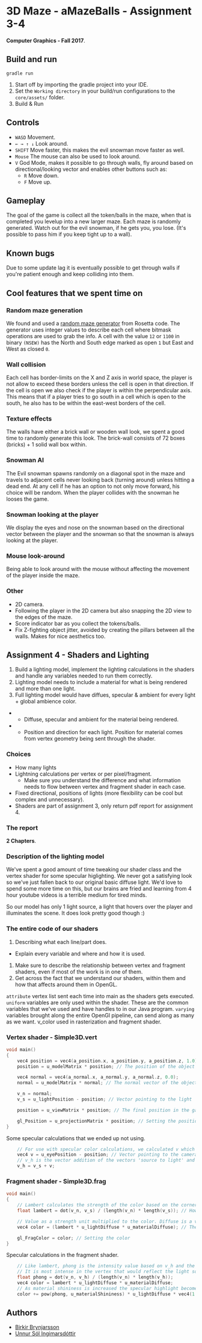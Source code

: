 # 3D Maze - aMazeBalls - Assignment 3-4

**Computer Graphics - Fall 2017**.

## Build and run

`gradle run`

1. Start off by importing the gradle project into your IDE.
1. Set the `Working directory` in your build/run configurations to the `core/assets/` folder.
1. Build & Run

## Controls

- `WASD` Movement.
- `← → ↑ ↓` Look around.
- `SHIFT` Move faster, this makes the evil snowman move faster as well.
- `Mouse` The mouse can also be used to look around.
- `V` God Mode, makes it possible to go through walls, fly around based on directional/looking vector and enables other buttons such as:
  - `R` Move down.
  - `F` Move up.

## Gameplay

The goal of the game is collect all the token/balls in the maze, when that is completed you levelup into a new larger maze.
Each maze is randomly generated.
Watch out for the evil snowman, if he gets you, you lose. (It's possible to pass him if you keep tight up to a wall).

## Known bugs

Due to some update lag it is eventually possible to get through walls if you're patient enough and keep colliding into them.

## Cool features that we spent time on

### Random maze generation

We found and used a [random maze generator](https://rosettacode.org/wiki/Maze_generation#Java) from Rosetta code. The generator uses integer values to describe each cell where bitmask operations are used to grab the info. A cell with the value `12` or `1100` in binary `(NSEW)` has the North and South edge marked as open `1` but East and West as closed `0`.

### Wall collision

Each cell has border-limits on the X and Z axis in world space, the player is not allow to exceed these borders unless the cell is open in that direction. If the cell is open we also check if the player is within the perpendicular axis. This means that if a player tries to go south in a cell which is open to the south, he also has to be within the east-west borders of the cell.

### Texture effects

The walls have either a brick wall or wooden wall look, we spent a good time to randomly generate this look. The brick-wall consists of 72 boxes (bricks) + 1 solid wall box within.

### Snowman AI

The Evil snowman spawns randomly on a diagonal spot in the maze and travels to adjacent cells never looking back (turning around) unless hitting a dead end. At any cell if he has an option to not only move forward, his choice will be random.
When the player collides with the snowman he looses the game.

### Snowman looking at the player

We display the eyes and nose on the snowman based on the directional vector between the player and the snowman so that the snowman is always looking at the player.

### Mouse look-around

Being able to look around with the mouse without affecting the movement of the player inside the maze.

### Other

- 2D camera.
- Following the player in the 2D camera but also snapping the 2D view to the edges of the maze.
- Score indicator bar as you collect the tokens/balls.
- Fix Z-fighting object jitter, avoided by creating the pillars between all the walls. Makes for nice aesthetics too.

## Assignment 4 - Shaders and Lighting

1. Build a lighting model, implement the lighting calculations in the shaders and handle any variables needed to run them correctly.
1. Lighting model needs to include a material for what is being rendered and more than one light.
1. Full lighting model would have diffues, specular & ambient for every light + global ambience color.
  - + Diffuse, specular and ambient for the material being rendered.
  - + Position and direction for each light. Position for material comes from vertex geometry being sent through the shader.

### Choices

- How many lights
- Lightning calculations per vertex or per pixel/fragment.
  - Make sure you understand the difference and what information needs to flow between vertex and fragment shader in each case.
- Fixed directional, positions of lights (more flexibility can be cool but complex and unnecessary).
- Shaders are part of assignment 3, only return pdf report for assignment 4.

### The report

**2 Chapters**.

### Description of the lighting model

We've spent a good amount of time tweaking our shader class and the vertex shader for some specular higlighting. We never got a satisfying look so we've just fallen back to our original basic diffuse light. We'd love to spend some more time on this, but our brains are fried and learning from 4 hour youtube videos is a terrible medium for tired minds.

So our model has only 1 light source, a light that hovers over the player and illuminates the scene. It does look pretty good though :)

### The entire code of our shaders

1. Describing what each line/part does.
- Explain every variable and where and how it is used.
1. Make sure to describe the relationship between vertex and fragment shaders, even if most of the work is in one of them.
1. Get across the fact that we understand our shaders, within them and how that affects around them in OpenGL.

`attribute` vertex list sent each time into main as the shaders gets executed.
`uniform` variables are only used within the shader. These are the common variables that we've used and have handles to in our Java program.
`varying` variables brought along the entire OpenGl pipeline, can send along as many as we want. v_color used in rasterization and fragment shader.


### Vertex shader - Simple3D.vert
```c++
void main()
{
    vec4 position = vec4(a_position.x, a_position.y, a_position.z, 1.0);
    position = u_modelMatrix * position; // The position of the object

    vec4 normal = vec4(a_normal.x, a_normal.y, a_normal.z, 0.0);
    normal = u_modelMatrix * normal; // The normal vector of the object

    v_n = normal;
    v_s = u_lightPosition - position; // Vector pointing to the light

    position = u_viewMatrix * position; // The final position in the game

    gl_Position = u_projectionMatrix * position; // Setting the position
}
```

Some specular calculations that we ended up not using.

```c++
    // For use with specular color calculations, we calculated v which is the vector from surface vertex to eye.
    vec4 v = u_eyePosition - position; // Vector pointing to the camera
    // v_h is the vector addition of the vectors 'source to light' and 'source to eye' to use for specular highlight.
    v_h = v_s + v;
```

### Fragment shader - Simple3D.frag
```c++
void main()
{
    // Lambert calculates the strength of the color based on the corner between the vertex's normal and vector from the vertex to the light source. This is a value between 0.0 and 1.0
    float lambert = dot(v_n, v_s) / (length(v_n) * length(v_s)); // How light hits the objects

    // Value as a strength unit multiplied to the color. Diffuse is a value independent from the position of the looking eye.
    vec4 color = (lambert * u_lightDiffuse * u_materialDiffuse); // The final color of the object

    gl_FragColor = color; // Setting the color
}
```

Specular calculations in the fragment shader.

```c++
    // Like lambert, phong is the intensity value based on v_h and the viewers eye.
    // It is most intense in the vertex that would reflect the light source in the surface.
    float phong = dot(v_n, v_h) / (length(v_n) * length(v_h));
    vec4 color = lambert * u_lightDiffuse * u_materialDiffuse;
    // As material shininess is increased the specular highlight becomes smaller as the strength diminishes faster. Phong is 1 where it's the strongest but fades to zero and as < 1 values are put to any power they become smaller.
    color += pow(phong, u_materialShininess) * u_lightDiffuse * vec4(1.0f,1.0f,1.0f,1.0f);
```

## Authors

- [Birkir Brynjarsson](https://github.com/birkirbrynjarsson/)
- [Unnur Sól Ingimarsdóttir](https://github.com/unnursol/)
